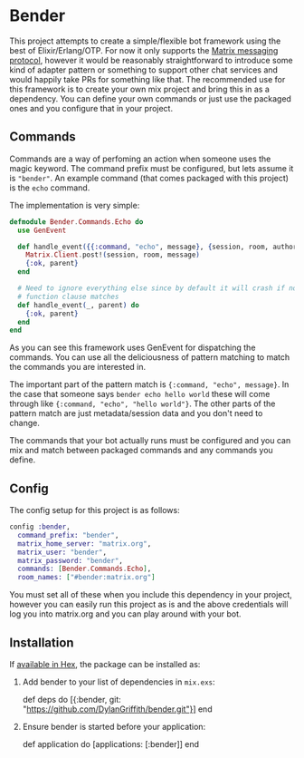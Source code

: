 # Bender

This project attempts to create a simple/flexible bot framework using the best
of Elixir/Erlang/OTP. For now it only supports the [Matrix messaging
protocol](http://matrix.org/), however it would be reasonably straightforward
to introduce some kind of adapter pattern or something to support other chat
services and would happily take PRs for something like that. The recommended
use for this framework is to create your own mix project and bring this in as a
dependency. You can define your own commands or just use the packaged ones and
you configure that in your project.

## Commands
Commands are a way of perfoming an action when someone uses the magic keyword.
The command prefix must be configured, but lets assume it is `"bender"`. An
example command (that comes packaged with this project) is the `echo` command.

The implementation is very simple:

```elixir
defmodule Bender.Commands.Echo do
  use GenEvent

  def handle_event({{:command, "echo", message}, {session, room, author}}, parent) do
    Matrix.Client.post!(session, room, message)
    {:ok, parent}
  end

  # Need to ignore everything else since by default it will crash if no
  # function clause matches
  def handle_event(_, parent) do
    {:ok, parent}
  end
end
```

As you can see this framework uses GenEvent for dispatching the commands. You
can use all the deliciousness of pattern matching to match the commands you are
interested in.

The important part of the pattern match is `{:command, "echo", message}`. In
the case that someone says `bender echo hello world` these will come through
like `{:command, "echo", "hello world"}`. The other parts of the pattern match
are just metadata/session data and you don't need to change.

The commands that your bot actually runs must be configured and you can mix and
match between packaged commands and any commands you define.

## Config
The config setup for this project is as follows:

```elixir
config :bender,
  command_prefix: "bender",
  matrix_home_server: "matrix.org",
  matrix_user: "bender",
  matrix_password: "bender",
  commands: [Bender.Commands.Echo],
  room_names: ["#bender:matrix.org"]
```

You must set all of these when you include this dependency in your project,
however you can easily run this project as is and the above credentials will
log you into matrix.org and you can play around with your bot.


## Installation

If [available in Hex](https://hex.pm/docs/publish), the package can be installed as:

  1. Add bender to your list of dependencies in `mix.exs`:

        def deps do
          [{:bender, git: "https://github.com/DylanGriffith/bender.git"}]
        end

  2. Ensure bender is started before your application:

        def application do
          [applications: [:bender]]
        end
